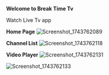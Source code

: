 **Welcome to Break Time Tv**

Watch Live Tv app

**Home Page**
![Screenshot_1743762089](https://github.com/user-attachments/assets/bae52423-69ce-4f7a-9f20-b3db1f2a8ddb)

**Channel List**
![Screenshot_1743762118](https://github.com/user-attachments/assets/74707684-5f5c-4afb-ba31-c15ec1ea9aa2)

**Video Player**
![Screenshot_1743762131](https://github.com/user-attachments/assets/4ab57b67-048f-4d07-9192-57d876beb92d)

![Screenshot_1743762133](https://github.com/user-attachments/assets/1df2822b-aa6f-4bcb-b856-db033939f39a)
